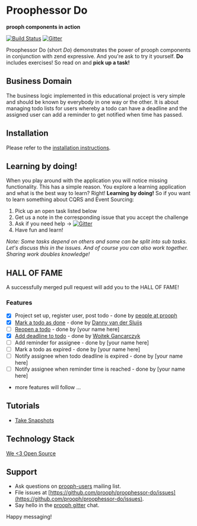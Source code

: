 # Proophessor Do
**prooph components in action**

[![Build Status](https://travis-ci.org/prooph/proophessor-do.svg)](https://travis-ci.org/prooph/proophessor-do)
[![Gitter](https://badges.gitter.im/Join%20Chat.svg)](https://gitter.im/prooph/improoph)


Proophessor Do (short *Do*) demonstrates the power of prooph components in conjunction with zend expressive.
And you're ask to try it yourself. **Do** includes exercises! So read on and **pick up a task!**

## Business Domain

The business logic implemented in this educational project is very simple and should be known by everybody in one way or the other.
It is about managing todo lists for users whereby a todo can have a deadline and the assigned user can add a reminder to get notified when
time has passed.

## Installation

Please refer to the [installation instructions](docs/installation.md).

## Learning by doing!

When you play around with the application you will notice missing functionality. This has a simple reason. You explore
a learning application and what is the best way to learn? Right! **Learning by doing!** So if you want to learn something about
CQRS and Event Sourcing:

1. Pick up an open task listed below
2. Get us a note in the corresponding issue that you accept the challenge
3. Ask if you need help -> [![Gitter](https://badges.gitter.im/Join%20Chat.svg)](https://gitter.im/prooph/improoph)
4. Have fun and learn!


*Note: Some tasks depend on others and some can be split into sub tasks. Let's discuss this in the issues. And of course you
can also work together. Sharing work doubles knowledge!*

## HALL OF FAME

A successfully merged pull request will add you to the HALL OF FAME!

### Features

- [x] Project set up, register user, post todo - done by [people at prooph](https://github.com/orgs/prooph/people)
- [x] [Mark a todo as done](https://github.com/prooph/proophessor-do/issues/1) - done by [Danny van der Sluijs](https://github.com/DannyvdSluijs)
- [ ] [Reopen a todo](https://github.com/prooph/proophessor-do/issues/2) - done by [your name here]
- [x] [Add deadline to todo](https://github.com/prooph/proophessor-do/issues/35) - done by [Wojtek Gancarczyk](https://github.com/theDisco)
- [ ] Add reminder for assignee - done by [your name here]
- [ ] Mark a todo as expired - done by [your name here]
- [ ] Notify assignee when todo deadline is expired - done by [your name here]
- [ ] Notify assignee when reminder time is reached - done by [your name here]
- more features will follow ...

## Tutorials

- [Take Snapshots](docs/tutorials/take_snapshots.md)

## Technology Stack

[We <3 Open Source](docs/technology_stack.md)

## Support

- Ask questions on [prooph-users](https://groups.google.com/forum/?hl=de#!forum/prooph) mailing list.
- File issues at [https://github.com/prooph/proophessor-do/issues](https://github.com/prooph/proophessor-do/issues).
- Say hello in the [prooph gitter](https://gitter.im/prooph/improoph) chat.

Happy messaging!
